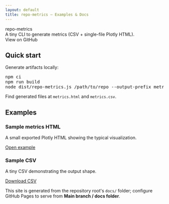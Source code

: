 ```yaml
---
layout: default
title: repo-metrics — Examples & Docs
---
```


<div class="container">
  <div class="header">
    <div>
      <div class="brand">repo-metrics</div>
      <div class="lead">A tiny CLI to generate metrics (CSV + single-file Plotly HTML).</div>
    </div>
    <div>
      <a href="https://github.com/ken-guru/repo-metrics" target="_blank" style="color:inherit;text-decoration:none">View on GitHub</a>
    </div>
  </div>

  <div class="card">
    <h2>Quick start</h2>
    <p>Generate artifacts locally:</p>
    <pre>npm ci
npm run build
node dist/repo-metrics.js /path/to/repo --output-prefix metrics --max-commits 2000</pre>
    <p>Find generated files at <code>metrics.html</code> and <code>metrics.csv</code>.</p>
  </div>

  <div class="card">
    <h2>Examples</h2>
    <div class="examples-grid">
      <div class="example card">
        <h3>Sample metrics HTML</h3>
        <p class="lead">A small exported Plotly HTML showing the typical visualization.</p>
        <p><a href="examples/sample_metrics.html">Open example</a></p>
      </div>
      <div class="example card">
        <h3>Sample CSV</h3>
        <p class="lead">A tiny CSV demonstrating the output shape.</p>
        <p><a href="examples/sample_metrics.csv" download>Download CSV</a></p>
      </div>
    </div>
  </div>

  <div class="footer">This site is generated from the repository root's <code>docs/</code> folder; configure GitHub Pages to serve from <strong>Main branch / docs folder</strong>.</div>
</div>
